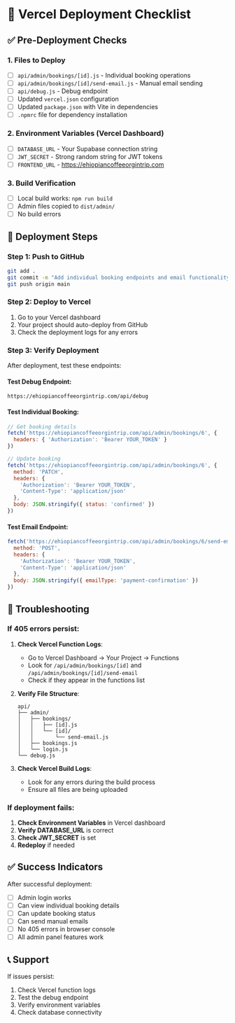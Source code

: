 # 🚀 Vercel Deployment Checklist

## ✅ Pre-Deployment Checks

### 1. Files to Deploy
- [ ] `api/admin/bookings/[id].js` - Individual booking operations
- [ ] `api/admin/bookings/[id]/send-email.js` - Manual email sending
- [ ] `api/debug.js` - Debug endpoint
- [ ] Updated `vercel.json` configuration
- [ ] Updated `package.json` with Vite in dependencies
- [ ] `.npmrc` file for dependency installation

### 2. Environment Variables (Vercel Dashboard)
- [ ] `DATABASE_URL` - Your Supabase connection string
- [ ] `JWT_SECRET` - Strong random string for JWT tokens
- [ ] `FRONTEND_URL` - https://ehiopiancoffeeorgintrip.com

### 3. Build Verification
- [ ] Local build works: `npm run build`
- [ ] Admin files copied to `dist/admin/`
- [ ] No build errors

## 🔄 Deployment Steps

### Step 1: Push to GitHub
```bash
git add .
git commit -m "Add individual booking endpoints and email functionality"
git push origin main
```

### Step 2: Deploy to Vercel
1. Go to your Vercel dashboard
2. Your project should auto-deploy from GitHub
3. Check the deployment logs for any errors

### Step 3: Verify Deployment
After deployment, test these endpoints:

#### Test Debug Endpoint:
```
https://ehiopiancoffeeorgintrip.com/api/debug
```

#### Test Individual Booking:
```javascript
// Get booking details
fetch('https://ehiopiancoffeeorgintrip.com/api/admin/bookings/6', {
  headers: { 'Authorization': 'Bearer YOUR_TOKEN' }
})

// Update booking
fetch('https://ehiopiancoffeeorgintrip.com/api/admin/bookings/6', {
  method: 'PATCH',
  headers: { 
    'Authorization': 'Bearer YOUR_TOKEN',
    'Content-Type': 'application/json'
  },
  body: JSON.stringify({ status: 'confirmed' })
})
```

#### Test Email Endpoint:
```javascript
fetch('https://ehiopiancoffeeorgintrip.com/api/admin/bookings/6/send-email', {
  method: 'POST',
  headers: { 
    'Authorization': 'Bearer YOUR_TOKEN',
    'Content-Type': 'application/json'
  },
  body: JSON.stringify({ emailType: 'payment-confirmation' })
})
```

## 🐛 Troubleshooting

### If 405 errors persist:
1. **Check Vercel Function Logs**:
   - Go to Vercel Dashboard → Your Project → Functions
   - Look for `/api/admin/bookings/[id]` and `/api/admin/bookings/[id]/send-email`
   - Check if they appear in the functions list

2. **Verify File Structure**:
   ```
   api/
   ├── admin/
   │   ├── bookings/
   │   │   ├── [id].js
   │   │   └── [id]/
   │   │       └── send-email.js
   │   ├── bookings.js
   │   └── login.js
   └── debug.js
   ```

3. **Check Vercel Build Logs**:
   - Look for any errors during the build process
   - Ensure all files are being uploaded

### If deployment fails:
1. **Check Environment Variables** in Vercel dashboard
2. **Verify DATABASE_URL** is correct
3. **Check JWT_SECRET** is set
4. **Redeploy** if needed

## ✅ Success Indicators

After successful deployment:
- [ ] Admin login works
- [ ] Can view individual booking details
- [ ] Can update booking status
- [ ] Can send manual emails
- [ ] No 405 errors in browser console
- [ ] All admin panel features work

## 📞 Support

If issues persist:
1. Check Vercel function logs
2. Test the debug endpoint
3. Verify environment variables
4. Check database connectivity 